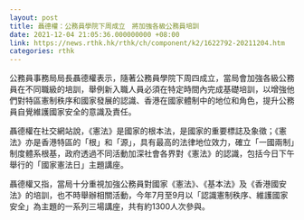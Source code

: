 ```yaml
---
layout: post
title: 聶德權：公務員學院下周成立　將加強各級公務員培訓
date: 2021-12-04 21:05:36.000000000 +08:00
link: https://news.rthk.hk/rthk/ch/component/k2/1622792-20211204.htm
categories: rthk
---
```


公務員事務局局長聶德權表示，隨著公務員學院下周四成立，當局會加強各級公務員在不同職級的培訓，舉例新入職人員必須在特定時間內完成基礎培訓，以增強他們對特區憲制秩序和國家發展的認識、香港在國家體制中的地位和角色，提升公務員自覺維護國家安全的意識及責任。

聶德權在社交網站說，《憲法》是國家的根本法，是國家的重要標誌及象徵；《憲法》亦是香港特區的「根」和「源」，具有最高的法律地位效力，確立「一國兩制」制度體系根基，政府透過不同活動加深社會各界對《憲法》的認識，包括今日下午舉行的「國家憲法日」主題講座。

聶德權又指，當局十分重視加強公務員對國家《憲法》、《基本法》及《香港國安法》的培訓，也不時舉辦相關活動，今年7月至9月以「認識憲制秩序、維護國家安全」為主題的一系列三場講座，共有約1300人次參與。
